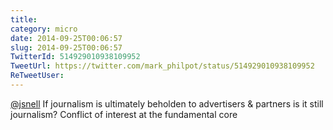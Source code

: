 ```yaml
---
title: 
category: micro
date: 2014-09-25T00:06:57
slug: 2014-09-25T00:06:57
TwitterId: 514929010938109952
TweetUrl: https://twitter.com/mark_philpot/status/514929010938109952
ReTweetUser: 
---
```


[@jsnell](https://twitter.com/jsnell) If journalism is ultimately beholden to advertisers &amp; partners is it still journalism? Conflict of interest at the fundamental core